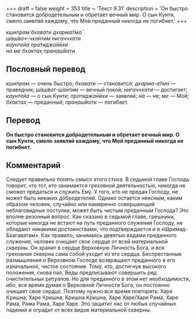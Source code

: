 +++
draft = false
weight = 353
title = 'Текст 9.31'
description = 'Он быстро становится добродетельным и обретает вечный мир. О сын Кунти, смело заявляй каждому, что Мой преданный никогда не погибнет.'
+++

_кшипрам̇ бхавати дхарма̄тма̄  
ш́аш́вач-чха̄нтим̇ нигаччхати  
каунтейа пратиджа̄нӣхи  
на ме бхактах̣ пран̣аш́йати_

## Пословный перевод

_кшипрам_ — очень быстро; _бхавати_ — становится; _дхарма_\-_а̄тма̄_ — праведник; _ш́аш́ват_\-_ш́а̄нтим_ — вечный покой; _нигаччхати_ — достигает; _каунтейа_ — о сын Кунти; _пратиджа̄нӣхи_ — заявляй; _на_ — не; _ме_ — Мой; _бхактах̣_ — преданный; _пран̣аш́йати_ — погибает.

## Перевод

**Он быстро становится добродетельным и обретает вечный мир. О сын Кунти, смело заявляй каждому, что Мой преданный никогда не погибнет.**

## Комментарий

Следует правильно понять смысл этого стиха. В седьмой главе Господь говорит, что тот, кто занимается греховной деятельностью, никогда не сможет предаться и служить Ему. У того, кто не предан Господу, не может быть никаких добродетелей. Однако остается неясным, каким образом человек, случайно или намеренно совершающий неблаговидные поступки, может быть чистым преданным Господа? Это вполне резонный вопрос. Как сказано в седьмой главе, грешники, которые никогда не встают на путь преданного служения Господу, не обладают никакими достоинствами, что подтверждается и в «Шримад-Бхагаватам». Как правило, занимаясь девятью видами преданного служения, человек очищает свое сердце от всей материальной скверны. Он хранит в сердце Верховную Личность Бога, и вся греховная скверна сама собой уходит из его сердца. Беспрестанные размышления о Верховном Господе возвращают преданного в его изначальное, чистое состояние. Тому, кто, достигнув высокого положения, снова пал, Веды предписывают совершить ряд очистительных ритуалов. Но для преданного в этом нет необходимости, ибо, все время думая о Верховной Личности Бога, он постоянно очищает свое сердце. Поэтому нужно все время повторять: Харе Кришна, Харе Кришна, Кришна Кришна, Харе Харе/Харе Рама, Харе Рама, Рама Рама, Харе Харе. Это защитит нас от любых случайных падений и оградит от всех видов материальной скверны.
